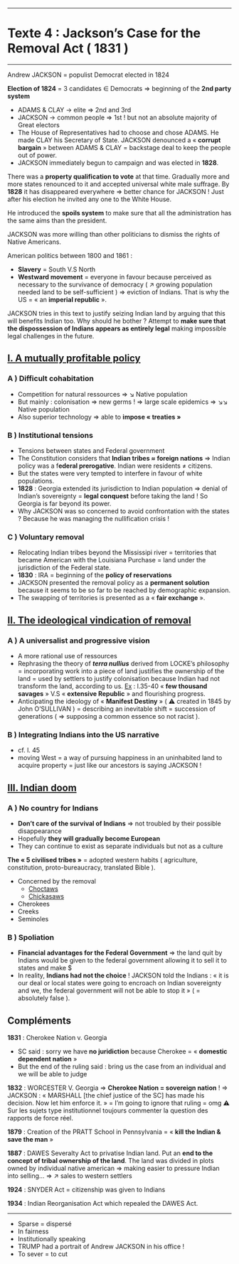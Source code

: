 ***
# Texte 4 : Jackson’s Case for the Removal Act ( 1831 )
***
Andrew JACKSON = populist Democrat elected in 1824 

**Election of 1824** = 3 candidates ∈ Democrats ⇒ beginning of the **2nd party system** 
- ADAMS & CLAY → elite ⇒ 2nd and 3rd 
- JACKSON → common people ⇒ 1st ! but not an absolute majority of Great electors 
- The House of Representatives had to choose and chose ADAMS. He made CLAY his Secretary of State. JACKSON denounced a « **corrupt bargain** » between ADAMS & CLAY = backstage deal to keep the people out of power. 
- JACKSON immediately begun to campaign and was elected in **1828**. 

There was a **property qualification to vote** at that time. Gradually more and more states renounced to it and accepted universal white male suffrage. By **1828** it has disappeared everywhere ⇒ better chance for JACKSON ! Just after his election he invited any one to the White House. 

He introduced the **spoils system** to make sure that all the administration has the same aims than the president. 

JACKSON was more willing than other politicians to dismiss the rights of Native Americans. 

American politics between 1800 and 1861 : 
- **Slavery** = South V.S North 
- **Westward movement** = everyone in favour because perceived as necessary to the survivance of democracy ( ↗ growing population needed land to be self-sufficient ) ⇒ eviction of Indians. That is why the US = « an **imperial republic** ». 

JACKSON tries in this text to justify seizing Indian land by arguing that this will benefits Indian too. Why should he bother ? Attempt to **make sure that the dispossession of Indians appears as entirely legal** making impossible legal challenges in the future. 

## <u>I. A mutually profitable policy</u> 

### A ) Difficult cohabitation 

- Competition for natural ressources ⇒ ↘ Native population 
- But mainly :  colonisation ⇒ new germs ! ⇒ large scale epidemics ⇒ ↘↘ Native population  
- Also superior technology ⇒ able to **impose « treaties »** 

### B ) Institutional tensions

- Tensions between states and Federal government
- The Constitution considers that **Indian tribes ≈ foreign nations** ⇒ Indian policy was a f**ederal prerogative**. Indian were residents ≠ citizens. 
- But the states were very tempted to interfere in favour of white populations. 
- **1828** : Georgia extended its jurisdiction to Indian population ⇒ denial of Indian’s sovereignty = **legal conquest** before taking the land ! So Georgia is far beyond its power. 
- Why JACKSON was so concerned to avoid confrontation with the states ? Because he was managing the nullification crisis ! 
### C ) Voluntary removal 

- Relocating Indian tribes beyond the Mississipi river = territories that became American with the Louisiana Purchase = land under the jurisdiction of the Federal state. 
- **1830** : IRA = beginning of the **policy of reservations**  
- JACKSON presented the removal policy as a **permanent solution** because it seems to be so far to be reached by demographic expansion. 
- The swapping of territories is presented as a « **fair exchange** ». 

## <u>II. The ideological vindication of removal</u> 

### A ) A universalist and progressive vision

- A more rational use of ressources 
- Rephrasing the theory of ***terra nullius*** derived from LOCKE’s philosophy = incorporating work into a piece of land justifies the ownership of the land = used by settlers to justify colonisation because Indian had not transform the land, according to us. <u>Ex</u> : l.35-40 « **few thousand savages** » V.S « **extensive Republic** » and flourishing progress. 
- Anticipating the ideology of « **Manifest Destiny** » ( ⚠ created in 1845 by John O’SULLIVAN ) = describing an inevitable shift = succession of generations ( ⇒ supposing a common essence so not racist ). 

### B ) Integrating Indians into the US narrative 

- cf. l. 45 
- moving West = a way of pursuing happiness in an uninhabited land to acquire property = just like our ancestors is saying JACKSON ! 

## <u>III. Indian doom</u> 

### A ) No country for Indians 

- **Don’t care of the survival of Indians** ⇒ not troubled by their possible disappearance 
- Hopefully **they will gradually become European**
- They can continue to exist as separate individuals but not as a culture 

**The « 5 civilised tribes »** = adopted western habits ( agriculture, constitution, proto-bureaucracy, translated Bible ). 
- Concerned by the removal 
	- <u>Choctaws</u>
	- <u>Chickasaws</u>
- Cherokees
- Creeks 
- Seminoles 

### B ) Spoliation 

- **Financial advantages for the Federal Government** ⇒ the land quit by Indians would be given to the federal government allowing it to sell it to states and make $ 
- In reality, **Indians had not the choice** ! JACKSON told the Indians : « it is our deal or local states were going to encroach on Indian sovereignty and we, the federal government will not be able to stop it » ( = absolutely false ). 

## Compléments 

**1831** : Cherokee Nation v. Georgia 
- SC said : sorry we have **no juridiction** because Cherokee = « **domestic dependent nation** »
- But the end of the ruling said : bring us the case from an individual and we will be able to judge 

**1832** : WORCESTER V. Georgia ⇒ **Cherokee Nation = sovereign nation** ! ⇒ JACKSON : « MARSHALL [the chief justice of the SC] has made his decision. Now let him enforce it. » = I’m going to ignore that ruling = omg ⚠ Sur les sujets type institutionnel toujours commenter la question des rapports de force réel. 

**1879** : Creation of the PRATT School in Pennsylvania = « **kill the Indian & save the man** »

**1887** : DAWES Severalty Act to privatise Indian land. Put an **end to the concept of tribal ownership of the land**. The land was divided in plots owned by individual native american ⇒ making easier to pressure Indian into selling… ⇒ ↗ sales to western settlers 

**1924** : SNYDER Act = citizenship was given to Indians 

**1934** : Indian Reorganisation Act which repealed the DAWES Act. 





***
- Sparse = dispersé 
- In fairness 
- Institutionally speaking 
- TRUMP had a portrait of Andrew JACKSON in his office ! 
- To sever = to cut 



